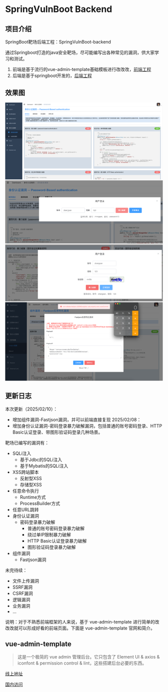 # SpringVulnBoot Backend

## 项目介绍
SpringBoot靶场后端工程：SpringVulnBoot-backend

通过Springboot打造的java安全靶场，尽可能编写出各种常见的漏洞，供大家学习和测试。<br>

1. 前端是基于流行的vue-admin-template基础模板进行改改改，[前端工程](https://github.com/bansh2eBreak/SpringVulnBoot-frontend)
2. 后端是基于springboot开发的，[后端工程](https://github.com/bansh2eBreak/SpringVulnBoot-backend)

## 效果图
![alt text](image-2.png)
![alt text](image-3.png)
![alt text](image-4.png)
![alt text](image-5.png)

## 更新日志
本次更新（2025/02/10）：
- 增加组件漏洞-Fastjson漏洞，并可以前端直接复现
2025/02/08：
- 增加身份认证漏洞-密码登录暴力破解漏洞，包括普通的账号密码登录、HTTP Basic认证登录、带图形验证码登录几种场景。

靶场已编写的漏洞有：
- SQLi注入
  - 基于Jdbc的SQLi注入
  - 基于Mybatis的SQLi注入
- XSS跨站脚本
  - 反射型XSS
  - 存储型XSS
- 任意命令执行
  - Runtime方式
  - ProcessBuilder方式
- 任意URL跳转
- 身份认证漏洞 
  - 密码登录暴力破解
    - 普通的账号密码登录暴力破解
    - 绕过单IP限制暴力破解
    - HTTP Basic认证登录暴力破解
    - 图形验证码登录暴力破解
- 组件漏洞
  - Fastjson漏洞

未完待续：
- 文件上传漏洞
- SSRF漏洞
- CSRF漏洞
- 逻辑漏洞
- 业务漏洞
- ...


说明：对于不熟悉前端框架的人来说，基于 vue-admin-template 进行简单的改改改就可以形成好看的前端页面。下面是 vue-admin-template 官网和简介。

## vue-admin-template

> 这是一个极简的 vue admin 管理后台。它只包含了 Element UI & axios & iconfont & permission control & lint，这些搭建后台必要的东西。

[线上地址](http://panjiachen.github.io/vue-admin-template)

[国内访问](https://panjiachen.gitee.io/vue-admin-template)
